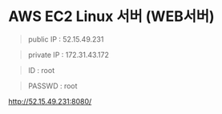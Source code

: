 # AWS EC2 Linux 서버 (WEB서버)

> public IP : 52.15.49.231


> private IP : 172.31.43.172


> ID : root


> PASSWD : root


http://52.15.49.231:8080/
